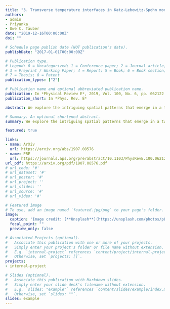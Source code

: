 ```yaml
---
title: "3. Transverse temperature interfaces in Katz-Lebowitz-Spohn model"
authors:
- admin
- Priyanka
- Uwe C. Täuber
date: "2019-12-16T00:00:00Z"
doi: ""

# Schedule page publish date (NOT publication's date).
publishDate: "2017-01-01T00:00:00Z"

# Publication type.
# Legend: 0 = Uncategorized; 1 = Conference paper; 2 = Journal article;
# 3 = Preprint / Working Paper; 4 = Report; 5 = Book; 6 = Book section;
# 7 = Thesis; 8 = Patent
publication_types: ["2"]

# Publication name and optional abbreviated publication name.
publication: In *Physical Review E*, 2019, Vol. 100, No. 6, pp. 062122
publication_short: In *Phys. Rev. E*

abstract: We explore the intriguing spatial patterns that emerge in a two-dimensional spatially inhomogeneous Katz-Lebowitz-Spohn (KLS) driven lattice gas with attractive nearest-neighbor interactions. The domain is split into two regions with hopping rates governed by different temperatures $T > T_c$ and $T_c$, respectively, where Tc indicates the critical temperature for phase ordering, and with the temperature boundaries oriented perpendicular to the drive. In the hotter region, the system behaves like the (totally) asymmetric exclusion processes (TASEP), and experiences particle blockage in front of the interface to the critical region. To explain this particle density accumulation near the interface, we have measured the steady-state current in the KLS model at $T > T_c$ and found it to decay as $1/T$. In analogy with TASEP systems containing “slow” bonds, we argue that transport in the high-temperature subsystem is impeded by the lower current in the cooler region, which tends to set the global stationary particle current value. This blockage is induced by the extended particle clusters, growing logarithmically with system size, in the critical region. We observe the density profiles in both high- and low-temperature subsystems to be similar to the well-characterized coexistence and maximal-current phases in (T)ASEP models with open boundary conditions, which are respectively governed by hyperbolic and trigonometric tangent functions. Yet if the lower temperature is set to Tc, we detect marked fluctuation corrections to the mean-field density profiles, e.g., the corresponding critical KLS power-law density decay near the interfaces into the cooler region.

# Summary. An optional shortened abstract.
summary: We explore the intriguing spatial patterns that emerge in a two-dimensional spatially inhomogeneous Katz-Lebowitz-Spohn (KLS) driven lattice gas with attractive nearest-neighbor interactions.

featured: true

links:
- name: ArXiv
  url: https://arxiv.org/abs/1907.08576
- name: PRE
  url: https://journals.aps.org/pre/abstract/10.1103/PhysRevE.100.062122
url_pdf: https://arxiv.org/pdf/1907.08576.pdf
# url_code: '#'
# url_dataset: '#'
# url_poster: '#'
# url_project: ''
# url_slides: ''
# url_source: '#'
# url_video: '#'

# Featured image
# To use, add an image named `featured.jpg/png` to your page's folder. 
image:
  caption: 'Image credit: [**Unsplash**](https://unsplash.com/photos/pLCdAaMFLTE)'
  focal_point: ""
  preview_only: false

# Associated Projects (optional).
#   Associate this publication with one or more of your projects.
#   Simply enter your project's folder or file name without extension.
#   E.g. `internal-project` references `content/project/internal-project/index.md`.
#   Otherwise, set `projects: []`.
projects:
- internal-project

# Slides (optional).
#   Associate this publication with Markdown slides.
#   Simply enter your slide deck's filename without extension.
#   E.g. `slides: "example"` references `content/slides/example/index.md`.
#   Otherwise, set `slides: ""`.
slides: example
---
```

